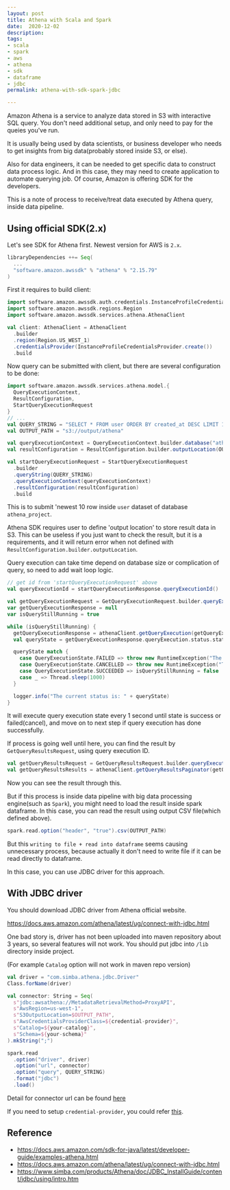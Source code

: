 ```yaml
---
layout: post
title: Athena with Scala and Spark
date:  2020-12-02
description: 
tags:
- scala
- spark
- aws
- athena
- sdk
- dataframe
- jdbc
permalink: athena-with-sdk-spark-jdbc

---
```


Amazon Athena is a service to analyze data stored in S3 with interactive SQL query. You don't need additional setup, and only need to pay for the queies you've run.

It is usually being used by data scientists, or business developer who needs to get insights from big data(probably stored inside S3, or else).

Also for data engineers, it can be needed to get specific data to construct data process logic. And in this case, they may need to create application to automate querying job. Of course, Amazon is offering SDK for the developers.

This is a note of process to receive/treat data executed by Athena query, inside data pipeline.


## Using official SDK(2.x)
Let's see SDK for Athena first. Newest version for AWS is `2.x`.

```scala
libraryDependencies ++= Seq(
  ...
  "software.amazon.awssdk" % "athena" % "2.15.79"
)
```

First it requires to build client:
```scala
import software.amazon.awssdk.auth.credentials.InstanceProfileCredentialsProvider
import software.amazon.awssdk.regions.Region
import software.amazon.awssdk.services.athena.AthenaClient

val client: AthenaClient = AthenaClient
  .builder
  .region(Region.US_WEST_1)
  .credentialsProvider(InstanceProfileCredentialsProvider.create())
  .build
```

Now query can be submitted with client, but there are several configuration to be done:
```scala
import software.amazon.awssdk.services.athena.model.{
  QueryExecutionContext, 
  ResultConfiguration, 
  StartQueryExecutionRequest
}
// ...
val QUERY_STRING = "SELECT * FROM user ORDER BY created_at DESC LIMIT 10"
val OUTPUT_PATH = "s3://output/athena"

val queryExecutionContext = QueryExecutionContext.builder.database("athena_project").build
val resultConfiguration = ResultConfiguration.builder.outputLocation(OUTPUT_PATH).build

val startQueryExecutionRequest = StartQueryExecutionRequest
  .builder
  .queryString(QUERY_STRING)
  .queryExecutionContext(queryExecutionContext)
  .resultConfiguration(resultConfiguration)
  .build

```

This is to submit 'newest 10 row inside `user` dataset of database `athena_project`.

Athena SDK requires user to define 'output location' to store result data in S3. This can be useless if you just want to check the result, but it is a requirements, and it will return error when not defined with `ResultConfiguration.builder.outputLocation`.

Query execution can take time depend on database size or complication of query, so need to add wait loop logic.

```scala
// get id from 'startQueryExecutionRequest' above
val queryExecutionId = startQueryExecutionResponse.queryExecutionId()

val getQueryExecutionRequest = GetQueryExecutionRequest.builder.queryExecutionId(queryExecutionId).build
var getQueryExecutionResponse = null
var isQueryStillRunning = true

while (isQueryStillRunning) {
  getQueryExecutionResponse = athenaClient.getQueryExecution(getQueryExecutionRequest)
  val queryState = getQueryExecutionResponse.queryExecution.status.state

  queryState match {
    case QueryExecutionState.FAILED => throw new RuntimeException("The Amazon Athena query failed to run with error message: " + getQueryExecutionResponse.queryExecution.status.stateChangeReason)
    case QueryExecutionState.CANCELLED => throw new RuntimeException("The Amazon Athena query was cancelled.")
    case QueryExecutionState.SUCCEEDED => isQueryStillRunning = false
    case _ => Thread.sleep(1000)
  }

  logger.info("The current status is: " + queryState)
}
```

It will execute query execution state every 1 second until state is success or failed(cancel), and move on to next step if query execution has done successfully.

If process is going well until here, you can find the result by `GetQueryResultsRequest`, using query execution ID.

```scala
val getQueryResultsRequest = GetQueryResultsRequest.builder.queryExecutionId(queryExecutionId).build
val getQueryResultsResults = athenaClient.getQueryResultsPaginator(getQueryResultsRequest)
```


Now you can see the result through this.

But if this process is inside data pipeline with big data processing engine(such as `Spark`), you might need to load the result inside spark dataframe. In this case, you can read the result using output CSV file(which defined above).

```scala
spark.read.option("header", "true").csv(OUTPUT_PATH)
```

But this `writing to file + read into dataframe` seems causing unnecessary process, because actually it don't need to write file if it can be read directly to dataframe.

In this case, you can use JDBC driver for this approach.


## With JDBC driver

You should download JDBC driver from Athena official website.

https://docs.aws.amazon.com/athena/latest/ug/connect-with-jdbc.html

One bad story is, driver has not been uploaded into maven repository about 3 years, so several features will not work. You should put jdbc into `/lib` directory inside project.

(For example `Catalog` option will not work in maven repo version)

```scala
val driver = "com.simba.athena.jdbc.Driver"
Class.forName(driver)

val connector: String = Seq(
  s"jdbc:awsathena://MetadataRetrievalMethod=ProxyAPI",
  s"AwsRegion=us-west-1",
  s"S3OutputLocation=$OUTPUT_PATH",
  s"AwsCredentialsProviderClass=${credential-provider}",
  s"Catalog=${your-catalog}",
  s"Schema=${your-schema}"
).mkString(";")

spark.read
  .option("driver", driver)
  .option("url", connector)
  .option("query", QUERY_STRING)
  .format("jdbc")
  .load()
```

Detail for connector url can be found [here](https://www.simba.com/products/Athena/doc/JDBC_InstallGuide/content/jdbc/ath/using/connectionurl.htm)

If you need to setup `credential-provider`, you could refer [this](https://www.simba.com/products/Athena/doc/JDBC_InstallGuide/content/jdbc/ath/options/intro-auth.htm).



## Reference
* <https://docs.aws.amazon.com/sdk-for-java/latest/developer-guide/examples-athena.html>
* <https://docs.aws.amazon.com/athena/latest/ug/connect-with-jdbc.html>
* <https://www.simba.com/products/Athena/doc/JDBC_InstallGuide/content/jdbc/using/intro.htm>


